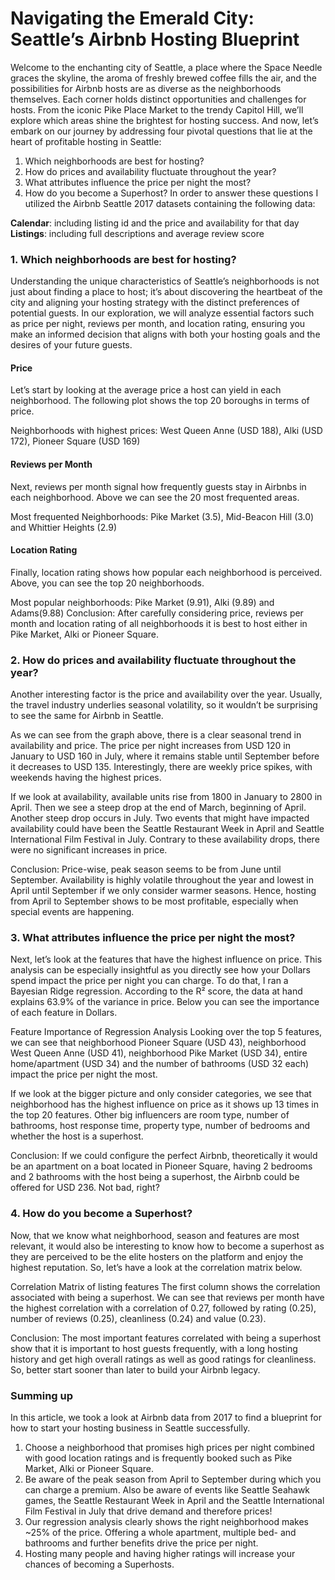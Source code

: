 # Navigating the Emerald City: Seattle’s Airbnb Hosting Blueprint

Welcome to the enchanting city of Seattle, a place where the Space Needle graces the skyline, the aroma of freshly brewed coffee fills the air, and the possibilities for Airbnb hosts are as diverse as the neighborhoods themselves. Each corner holds distinct opportunities and challenges for hosts. From the iconic Pike Place Market to the trendy Capitol Hill, we’ll explore which areas shine the brightest for hosting success. And now, let’s embark on our journey by addressing four pivotal questions that lie at the heart of profitable hosting in Seattle:

1. Which neighborhoods are best for hosting?
2. How do prices and availability fluctuate throughout the year?
3. What attributes influence the price per night the most?
4. How do you become a Superhost?
In order to answer these questions I utilized the Airbnb Seattle 2017 datasets containing the following data:

**Calendar**: including listing id and the price and availability for that day
**Listings**: including full descriptions and average review score

### 1. Which neighborhoods are best for hosting?
Understanding the unique characteristics of Seattle’s neighborhoods is not just about finding a place to host; it’s about discovering the heartbeat of the city and aligning your hosting strategy with the distinct preferences of potential guests. In our exploration, we will analyze essential factors such as price per night, reviews per month, and location rating, ensuring you make an informed decision that aligns with both your hosting goals and the desires of your future guests.

#### Price

Let’s start by looking at the average price a host can yield in each neighborhood. The following plot shows the top 20 boroughs in terms of price.

Neighborhoods with highest prices: West Queen Anne (USD 188), Alki (USD 172), Pioneer Square (USD 169)
#### Reviews per Month

Next, reviews per month signal how frequently guests stay in Airbnbs in each neighborhood. Above we can see the 20 most frequented areas.

Most frequented Neighborhoods: Pike Market (3.5), Mid-Beacon Hill (3.0) and Whittier Heights (2.9)
#### Location Rating

Finally, location rating shows how popular each neighborhood is perceived. Above, you can see the top 20 neighborhoods.

Most popular neighborhoods: Pike Market (9.91), Alki (9.89) and Adams(9.88)
Conclusion: After carefully considering price, reviews per month and location rating of all neighborhoods it is best to host either in Pike Market, Alki or Pioneer Square.

### 2. How do prices and availability fluctuate throughout the year?
Another interesting factor is the price and availability over the year. Usually, the travel industry underlies seasonal volatility, so it wouldn’t be surprising to see the same for Airbnb in Seattle.


As we can see from the graph above, there is a clear seasonal trend in availability and price. The price per night increases from USD 120 in January to USD 160 in July, where it remains stable until September before it decreases to USD 135. Interestingly, there are weekly price spikes, with weekends having the highest prices.

If we look at availability, available units rise from 1800 in January to 2800 in April. Then we see a steep drop at the end of March, beginning of April. Another steep drop occurs in July. Two events that might have impacted availability could have been the Seattle Restaurant Week in April and Seattle International Film Festival in July. Contrary to these availability drops, there were no significant increases in price.

Conclusion: Price-wise, peak season seems to be from June until September. Availability is highly volatile throughout the year and lowest in April until September if we only consider warmer seasons. Hence, hosting from April to September shows to be most profitable, especially when special events are happening.

### 3. What attributes influence the price per night the most?
Next, let’s look at the features that have the highest influence on price. This analysis can be especially insightful as you directly see how your Dollars spend impact the price per night you can charge. To do that, I ran a Bayesian Ridge regression. According to the R² score, the data at hand explains 63.9% of the variance in price. Below you can see the importance of each feature in Dollars.


Feature Importance of Regression Analysis
Looking over the top 5 features, we can see that neighborhood Pioneer Square (USD 43), neighborhood West Queen Anne (USD 41), neighborhood Pike Market (USD 34), entire home/apartment (USD 34) and the number of bathrooms (USD 32 each) impact the price per night the most.

If we look at the bigger picture and only consider categories, we see that neighborhood has the highest influence on price as it shows up 13 times in the top 20 features. Other big influencers are room type, number of bathrooms, host response time, property type, number of bedrooms and whether the host is a superhost.

Conclusion: If we could configure the perfect Airbnb, theoretically it would be an apartment on a boat located in Pioneer Square, having 2 bedrooms and 2 bathrooms with the host being a superhost, the Airbnb could be offered for USD 236. Not bad, right?

### 4. How do you become a Superhost?
Now, that we know what neighborhood, season and features are most relevant, it would also be interesting to know how to become a superhost as they are perceived to be the elite hosters on the platform and enjoy the highest reputation. So, let’s have a look at the correlation matrix below.


Correlation Matrix of listing features
The first column shows the correlation associated with being a superhost. We can see that reviews per month have the highest correlation with a correlation of 0.27, followed by rating (0.25), number of reviews (0.25), cleanliness (0.24) and value (0.23).

Conclusion: The most important features correlated with being a superhost show that it is important to host guests frequently, with a long hosting history and get high overall ratings as well as good ratings for cleanliness. So, better start sooner than later to build your Airbnb legacy.

### Summing up
In this article, we took a look at Airbnb data from 2017 to find a blueprint for how to start your hosting business in Seattle successfully.

1. Choose a neighborhood that promises high prices per night combined with good location ratings and is frequently booked such as Pike Market, Alki or Pioneer Square.
2. Be aware of the peak season from April to September during which you can charge a premium. Also be aware of events like Seattle Seahawk games, the Seattle Restaurant Week in April and the Seattle International Film Festival in July that drive demand and therefore prices!
3. Our regression analysis clearly shows the right neighborhood makes ~25% of the price. Offering a whole apartment, multiple bed- and bathrooms and further benefits drive the price per night.
4. Hosting many people and having higher ratings will increase your chances of becoming a Superhosts.
